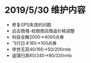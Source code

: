 # 2019/5/30 维护内容

* 修复GPS失效的问题
* 远古商城-权限商店商品价格调整
* 科技全解2000→4000点券
* 飞行日卡160→100点券
* 举世无双40/160→50/200rmb
* 返璞归真60/240→80/320rmb
